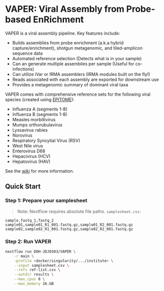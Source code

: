 # VAPER: Viral Assembly from Probe-based EnRichment
VAPER is a viral assembly pipeline. Key features include:
-  Builds assemblies from probe enrichment (a.k.a hybrid capture/enrichment), shotgun metagenomic, and tiled-amplicon sequence data
-  Automated reference selection (Detects what is in your sample)
-  Can an generate multiple assemblies per sample (Useful for co-infections)
-  Can utilize iVar or IRMA assemblers (IRMA modules built on the fly!)
-  Reads associated with each assembly are exported for downstream use
-  Provides a metagenomic summary of dominant viral taxa

VAPER comes with comprehensive reference sets for the following viral species (created using [EPITOME](https://github.com/DOH-JDJ0303/epitome)):
- Influenza A (segments 1-8)
- Influenza B (segments 1-8)
- Measles morbillivirus
- Mumps orthorubulavirus
- Lyssavirus rabies
- Norovirus
- Respiratory Syncytial Virus (RSV)
- West Nile virus
- Enterovirus D68
- Hepacivirus (HCV)
- Hepatovirus (HAV)
  
See the [wiki](https://github.com/DOH-JDJ0303/VAPER/wiki) for more information.

## Quick Start
### Step 1: Prepare your samplesheet
> Note: Nextflow requires absolute file paths.
`samplesheet.csv`:

```csv
sample,fastq_1,fastq_2
sample01,sample01_R1_001.fastq.gz,sample01_R2_001.fastq.gz
sample02,sample02_R1_001.fastq.gz,sample02_R2_001.fastq.gz
```

### Step 2: Run VAPER
```bash
nextflow run DOH-JDJ0303/VAPER \
    -r main \
    -profile <docker/singularity/.../institute> \
    --input samplesheet.csv \
    --refs ref-list.csv \
    --outdir results \
    --max_cpus 8 \
    --max_memory 16.GB
```
